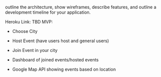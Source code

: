 outline the architecture,
show wireframes,
describe features, and
outline a development timeline for your application.

Heroku Link: TBD
MVP:
- Choose City

- Host Event (have users host and general users)

- Join Event in your city

- Dashboard of joined events/hosted events

- Google Map API showing events based on location
